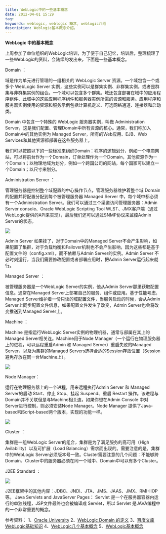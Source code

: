 ```yaml
---
title: WebLogic中的一些基本概念
date: 2012-04-01 15:29
tag: 
keywords: weblogic, weblogic 概念, weblogic介绍
description: Weblogic基本概念介绍。
---
```


**WebLogic 中的基本概念**

上周参加了单位组织的WebLogic培训，为了便于自己记忆，培训后，整理梳理了一些WebLogic的资料，会陆续的发出来，下面是一些基本概念。

Domain ：

域是作为单元进行管理的一组相关的 WebLogic Server 资源。一个域包含一个或多个 WebLogic Server 实例，这些实例可以是群集实例、非群集实例，或者是群集与非群集实例的组合。一个域可以包含多个群集。域还包含部署在域中的应用程序组件、此域中的这些应用程序组件和服务器实例所需的资源和服务。应用程序和服务器实例使用的资源和服务示例包括计算机定义、可选网络通道、连接器和启动类。

Domain 中包含一个特殊的 WebLogic 服务器实例，叫做 Administration Server，这是我们配置、管理Domain中所有资源的核心。通常，我们称加入Domain中的其他实例为 Managed Server，所有的Web应用、EJB、Web Services和其他资源都部署在这些服务器上。

我们可以按照以下的一些标准来组织Domain：程序的逻辑划分，例如一个电商网站，可以将前台作为一个Domain，订单处理作为一个Domain，其他资源作为一个Domain；以物理地域为划分，例如一个跨国公司的网站，每个国家可以建立一个Domain；以尺寸来划分。

Administration Server ：

管理服务器是控制整个域配置的中心操作节点，管理服务器维护着整个域 Domain 的配置并将配置分配到每个被管理服务器 Managed Server 中，每个域中都必须有一个Administration Server。我们可以通过三个渠道访问管理服务器：Admin Server console、Oracle WebLogic Scripting Tool WLST、JMX客户端（通过WebLogic提供的API来实现），最后我们还可以通过SNMP协议来监控Admin Server的状态。

![](/20120401-weblogic-introduce/20120401152913776.png)

Admin Server 如果挂了，对于Domain中的Managed Server不会产生影响，如果配置了集群，对于负载均衡和Failover机制也不会产生影响，因为这些都是基于配置文件的（config.xml），而不依赖与Admin Server的实例。Admin Server 不必时刻运行，当我们需要修改配置或者部署应用时，把Admin Server运行起来就行。

Managed Server ：

被管理服务器是一个WebLogic Server的实例，他从Admin Server那里获取配置信息。通常在Managed Server上部署自己的服务、组件或应用。基于性能考虑，Managed Server维护着一份只读的域配置文件，当服务启动的时候，会从Admin Server上同步配置文件信息，如果配置文件发生了改变，Admin Server也会将改变推送到Managed Server上。

Machine ：

Machine 是指运行WebLogic Server实例的物理机器，通常与部属在其上的Managed Server相关连。Machine用于Node Manager（一个运行在物理服务器上的进程，可以远程重启Admin 和 Managed Server）重启失败的Managed Server，以及为集群的Managed Servers选择合适的Session存放位置（Session避免存放在同一台Machine上）。

![](/20120401-weblogic-introduce/201204011529153086.png)

Node Manager：

运行在物理服务器上的一个进程，用来远程执行Admin Server 和 Managed Server的启动 Start、停止 Stop、挂起 Suspend、重启 Restart 操作。该进程与Domain并不关联但是与Machine相关连，如果你想在Admin Console 中对Server进行控制，则必须安装Node Manager。Node Manager 提供了Java-based和Script-based两个版本，实现的功能一样。

![](/20120401-weblogic-introduce/201204011529167970.png)

Cluster ：

集群是一组WebLogic Server的组合，集群是为了满足服务的高可用（High Avilability）以及可扩展（Load Balancing）需求而出现的。需要注意的是，集群中的WebLogic Server必须版本号一致。Cluster需要注意的几个问题：不能够跨Domain、Cluster中的服务器必须在同一个域中、Domain中可以有多个Cluster。

J2EE Standard ：

![](/20120401-weblogic-introduce/201204011529186377.png)

J2EE框架中的其他内容：JDBC、JNDI、JTA、JMS、JAAS、JMX、RMI-IIOP等。
Java Servlets and JavaServer Pages：
Servlet 是一个在服务器容器内运行的单独线程，JSP文件最终也会被编译成 Servlet，所以 Servlet 是JAVA编程中的一个非常重要的概念。

参考资料：
1、[Oracle University](http://education.oracle.com/pls/web_prod-plq-dad/db_pages.getpage?page_id=3&p_org_id=1001&lang=US)
2、[WebLogic Domain 的定义](http://www.lupaworld.com/tutorial-view-aid-748.html)
3、[百度文库 WebLogic基础知识](http://wenku.baidu.com/view/f3ef19f6f90f76c661371a3a.html)
4、[WebLogic几个基本概念](http://www.cnblogs.com/google4y/archive/2012/02/01/2334158.html)
5、[WebLogic基本概念](http://blog.retailsolution.cn/archives/2953)
